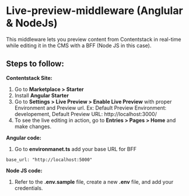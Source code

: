 # Live-preview-middleware (Anglular & NodeJs)

This middleware lets you preview content from Contentstack in real-time while editing it in the CMS with a BFF (Node JS in this case).


## Steps to follow:

**Contentstack Site:**

1. Go to **Marketplace > Starter** 
2. Install **Angular Starter**
3. Go to **Settings > Live Preview > Enable Live Preview** with proper Environment and Preview url.
Ex: Default Preview Environment: developement, Default Preview URL: http://localhost:3000/
4. To see the live editing in action, go to **Entries > Pages > Home** and make changes. 

**Angular code:**

1. Go to **environmanet.ts** add your base URL for BFF

```
base_url: "http://localhost:5000"
```

**Node JS code:**

1. Refer to the **.env.sample** file, create a new **.env** file, and add your credentials.


